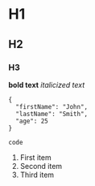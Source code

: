# H1
## H2
### H3

**bold text**
*italicized text*

```
{
  "firstName": "John",
  "lastName": "Smith",
  "age": 25
}
```
`code`

1. First item
2. Second item
3. Third item

